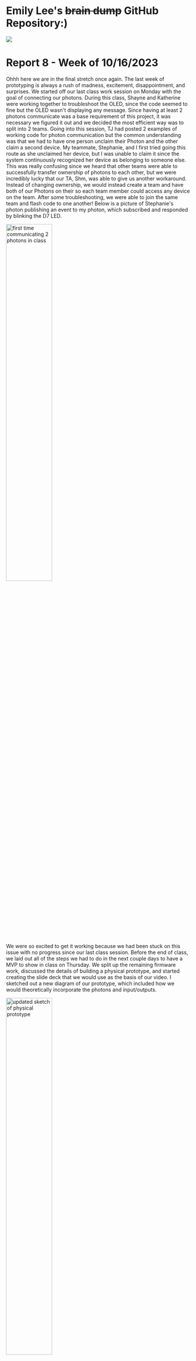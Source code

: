 # Emily Lee's ~~brain dump~~ GitHub Repository:)

![](https://github.com/Berkeley-MDes/tdf-fa23-emilee197/blob/main/photo/dogGif.gif)

# Report 8 - Week of 10/16/2023 #
Ohhh here we are in the final stretch once again. The last week of prototyping is always a rush of madness, excitement, disappointment, and surprises. We started off our last class work session on Monday with the goal of connecting our photons. During this class, Shayne and Katherine were working together to troubleshoot the OLED, since the code seemed to fine but the OLED wasn't displaying any message. Since having at least 2 photons communicate was a base requirement of this project, it was necessary we figured it out and we decided the most efficient way was to split into 2 teams. Going into this session, TJ had posted 2 examples of working code for photon communication but the common understanding was that we had to have one person unclaim their Photon and the other claim a second device. My teammate, Stephanie, and I first tried going this route as she unclaimed her device, but I was unable to claim it since the system continuously recognized her device as belonging to someone else. This was really confusing since we heard that other teams were able to successfully transfer ownership of photons to each other, but we were incredibly lucky that our TA, Shm, was able to give us another workaround. Instead of changing ownership, we would instead create a team and have both of our Photons on their so each team member could access any device on the team. After some troubleshooting, we were able to join the same team and flash code to one another! Below is a picture of Stephanie's photon publishing an event to my photon, which subscribed and responded by blinking the D7 LED. 

<img src="https://github.com/Berkeley-MDes/tdf-fa23-emilee197/blob/main/photo/cnnctPhoton.JPG" alt="first time communicating 2 photons in class" width="50%"> 

We were so excited to get it working because we had been stuck on this issue with no progress since our last class session. Before the end of class, we laid out all of the steps we had to do in the next couple days to have a MVP to show in class on Thursday. We split up the remaining firmware work, discussed the details of building a physical prototype, and started creating the slide deck that we would use as the basis of our video. I sketched out a new diagram of our prototype, which included how we would theoretically incorporate the photons and input/outputs. 

<img src="https://github.com/Berkeley-MDes/tdf-fa23-emilee197/blob/main/photo/prototypeSketch.jpg" alt="updated sketch of physical prototype" width="50%"> 

Going home, the next step for me was to figure out how to link the light dependent resistor (LDR) to trigger the vibration motor, which eventually would trigger a call to a second photon with the OLED. I had gotten each part to separately work before but I had never linked them together. That night, I worked on running my old code and hooking up the hardware for the LDR and servo setup that I had before. I realized that I did not do a good job with documentation or keeping track of my code iterations because it was so difficult replicating what I had working a week ago. I kept trying to flash my code but my servo wasn't behaving properly, and I kept assuming that the problem was in how I hooked it up. After two hours of playing around with different lines of code and replugging all of the wires, I realized that I had been running an old version of my code that had bugs in it. This was a really good lesson in learning how to better organize my code to ensure that I didn't waste unnecessary time and to take detailed notes on specific wiring setup. That night, my other two teammates met with Jeff online and were able to get the OLED working to display a message! On Tuesday, we met as a group in the evening to go over Jeff's feedback and specify a gameplan given any new progress. Since Shayne had a working OLED and I had the input code, we decided to meet later that night over Zoom to try and connect our photons. I started reorganizing and writing new code that incorporrated the LDR, vibration motor, and publish/subscribe functionalities, so I could test it during the meeting later that night. I was super excited to see that everything was working on my side, but the only thing I needed was to connect with another photon and see if the message was being delivered to second photon. During my meeting with Shayne, I walked her through how to add her photon to my existing team with Stephanie. We went through all of the basic steps of photon communication using TJ's code, before progressing on to try my new input code. I can't believe it worked! When I set off my LDR by putting a piece of paper over the resistor, the vibration motor went off and Shayne's photon's D7 LED went off! This was one of the biggest breakthroughs that we've had, and it felt so fulfilling to see that we were getting close to realizing our MVP. Unfortunately, we were unable to figure out how to flash from VS Code, which is where Shayne was able to get her OLED to work. As she works on troubleshooting that aspect, I am proud to say that we were able to end off Tuesday knowing that our digital ecosystem was finally coming together. 

<img src="https://github.com/Berkeley-MDes/tdf-fa23-emilee197/blob/main/photo/shayneCnnct.JPG" alt="Connecting photon w/ Shayne" width="50%"> 

We scheduled our last group meeting on Wednesday evening to assemble everything together and create the final physical prototype. Stephanie and Katherine worked to create the Adobe Illustrator file and laser cut the cat box in Jacobs Hall prior to our meeting. Walking into the meeting, my main goal was to connect my photon to Shayne's and have her OLED display a message in response to the LDR and vibration motor being triggered. I had the other half of our team focus on putting together the physical prototype and slides that would act as the basis of our video. 

<p>
    <img src="https://github.com/Berkeley-MDes/tdf-fa23-emilee197/blob/main/photo/lasercutCat.png" alt="AI file for laser cutting box" width="45%"> 
    <img src="https://github.com/Berkeley-MDes/tdf-fa23-emilee197/blob/main/photo/catBox.jpg" alt="assembled laser cut cat box" width="45%"> 
</p>

Shayne had previously worked with Jeff to get her OLED working but it still only ran on Visual Studio Code. We were told that any code that runs on VS code should cleanly transfer over to Particle's web IDE, but we quickly found out that wasn't the case. The issue still remained in getting her OLED code to work on the web IDE, which was necessary for us to flash code to publish and subscribe between photons. We were super lucky that Reina, a classmate of ours who also was using the OLED, showed us her working code on the web IDE to help us troubleshoot our issue. We cross-referenced the code and changed the parts that were causing an error to pop in the web IDE. Alas! This was the first time we got a message to display on the OLED from the web IDE! I ran a couple more trials flashing our photons, and was able to get it to properly trigger the OLED message from my photon's LDR. With the cat box finished assembling, the last step was to incorporate our photons and breadboards into the final prototype. I stuck my breadboard inside the box and quickly ran into a problem. The light intensity that I had set in my code (analog reading threshold of 200 and a minimum difference of 50) was too high, because the box itself was so dark inside. I originally had my analog readings continuously printing on the serial log but beause I had to unplug my microcontroller from my laptop and onto a portable battery, I didn't know what the analog readings were and had to engage in a continuous guess-and-check method by toggling my thresholds and flashing the code to test on my photon. When we put in the paper, the vibration motor wouldn't go off, but it would go off if I turned on and off my flashlight. This indicated to me that the code was still working but the difference in light intensity was too high. I eventually adjusted my minimum light intensity change to 15 to make it sensitive enough to trigger when a paper was inserted, but not to react when there was just movement outside the box's slot. Because the vibration from the motor is really small and cannot be felt from outside the box, we temporarily stuck the vibration motor outside so we could use it as visible feedback if the LDR was triggered. Since we were short on time, we just stuck the second photon and breadboard to the front of the box for the display. We took a short video demonstrating the final process below:

<video src="https://github.com/Berkeley-MDes/tdf-fa23-emilee197/assets/71106581/f9b7f8e3-1755-46cb-be96-1dcb05857994" controls="controls">
</video>

We ended the night by finishing filming a couple trials and dividing slides that we would record voiceovers for. After each of us recorded our sections, Stephanie would help us put together a 3 minute video to display in class. Although there were SO many points of frustration throughout this process, I am really proud of our team for pulling through and completing this project, especially given the fact that none of us had any prior experience with firmware and microcontrollers before. I am super excited to see everyone else's project in class on Thursday~

# Report 7 - Week of 10/09/2023 #
After receiving feedback from the instructors on our design specs, we felt much more comfortable moving forward with the prototyping phase. The biggest question was whather the continuous servo in our kit had enough torque to turn the shredder. But the first thing was prototyping and actually connecting the servo to our microcontroller. I used the example code for the photoresistor as the base code and began working off that. I found example code online for how to connect the Adafruit servo we had the the Photon2 microcontroller. When I was writing the code to attach the servo, I was confused as to which pin I could plug it into. I first plugged it into the A1 pin and ran the example code, but nothing was happening. By playing around with the different connections, I realized that the servo began responding when it was plugged into A2. This might have been because the servo had to be plugged into a pin that had PWM (pulse width modulation) because that is what the servo uses to set the speed and direction of rotation. After I was able to get the servo responding to the example code, I wanted to connect it with the photoresistor. Since our design requires the servo to be triggered by the drop in light when a paper is placed at the entrance of the shredder, we had to set a threshold as to when the servo would be triggered and to only run when it is triggered at first, and does not continue running when the light continues to be obscured. The amount of time it runs for or the number of loops the servo makes would be determined by how long it takes to shred an index card, which could easily be determined later on in the process, so it was overlooked for now with a placeholder integer. Once the servo was triggered, the code would run for a specified number of times before stopping, and allowing for light sensing again. The overall code can be seen below. 

<p>
    <img src="https://github.com/Berkeley-MDes/tdf-fa23-emilee197/blob/main/photo/ServoCode.png" alt="code for controlling servo and photoresistor" width="50%"> 
    <img src="https://github.com/Berkeley-MDes/tdf-fa23-emilee197/blob/main/photo/servoTest.JPG" alt="static image of testing servo" width="40%"> 
</p>


There's a bunch of different rotational servos out there, so I became really confused as to how to get the servo to turn smoothly in a 360 motion when I was looking through documentation from varying sources. At first, the servo would go over 360 each time so that each "loop" ended in a slightly different position. The servo would also continuously buzz afterwards, which could probably have been attributed to the fact that it's trying to start at a position that it didn't land in. I finally realized that the electronics glossary page that linked to the specific servo we had, included a short description that specified how "position 90 is stop", "position 180 is full speed forward", and "position 0 is full speed backwards". This was the final piece in allowing the servo to turn in a continuous motion for every loop. Below is a video clip of the full thing running when the photoresistor is triggered:
<video src="https://github.com/Berkeley-MDes/tdf-fa23-emilee197/assets/71106581/4ecfa46a-849a-4e97-89e0-fb60a49aa9b4" controls="controls">
</video>

On Monday, we were able to get individual feedback from the instructors during class. We were really lucky to have Shm come over to help us but even then, we realized that although we were able to prototype the basic servo to move in response to light, the action of actually controlling the shredder was going to be a whole other journey. We had 3 different design specialist recommend us different methods of going about it, from 3d printing and laser cutting gears to build a gear train, to buying a new DC motor to power and replace the servo. The second part of our project that was to connect a thermal printer to the cloud and retrieve/print messages from a data repository was a whole project in itself that we hadn't made progress on. It was at this point we realized we needed to pivot. That was a really hard pill to swallow in the moment because I had just come out of the weekend feeling victorious that we had made strides in prototyping towards our original idea, and now it felt like all that effort was going to be scrapped. But I knew holding onto an idea that was going to sink us in the long run would hurt us even more. We decided to meet up the next day (10/10) to go back to ideation and figure out a more feasible path. Although we were all feeling a bit discouraged, I am really proud of us for openly discussing our differing perspectives and ideas and compromising on a middle ground solution. The new plan was to scrap the shredder but keep the photoresistor. We could go back to our idea of an "emotional vending machine" that would sense when a piece of paper was at the entrance and just open to take it in. Afterwards, a message would be displayed on an OLED. The main challenges now were to just connect the two photons and figure out how to control the OLED from the microcontroller and access information from the cloud. Given the fact that we only had 1.5 weeks left, this felt like much more of a feasible challenge for us to take on. We divided what each person would work on prototyping and decided to check in after a day. My task was to work on getting an LED to turn on when triggered by the photoresistor, and to set up the vibration motor. I was able to get the photoresistor to trigger the LED, but I was really confused on how to set up the vibration motor. I searched for different documentation on how to set it up but was unable to find anything that matched with what parts I had in the kit. Below are some of the pictures of walkthroughs that I went through:

<p>
    <img src="https://github.com/Berkeley-MDes/tdf-fa23-emilee197/blob/main/photo/solderVibration.png" alt="documentation for soldering the vibration motor" width="40%"> 
    <img src="https://github.com/Berkeley-MDes/tdf-fa23-emilee197/blob/main/photo/vibrationDiagram.png" alt="documentation for circuit diagram" width="40%"> 
</p>

Most of them needed soldering, which I couldn't do at home so I decided to go find assistance the next day in the Makerspace. 

I was curious as to how vibration motors were being used in the industry today and was really inspired to find out that there was a [vibrating haptic suit](https://www.audiology.org/from-standing-on-speakers-to-haptic-suits-a-new-way-to-feel-the-vibrations/) being made to help deaf people experience live music in a new medium. The suit has 24 vibrating plates and a haptic DJ controls the vibrational patterns, which complement the soundscape. I love how this technology is being incorporated in inclusive methods to help people experience experiences in diverse ways.

![image](https://github.com/Berkeley-MDes/tdf-fa23-emilee197/assets/71106581/6d129939-54c9-4026-90f0-d7be1298a4ca)


# Report 6 - Week of 10/02/2023 #
It's the start to our new project! After submitting my top 3 choices, I went into class to discover that I was placed in the mental health group with Shayne, Stephanie, and Katherine. At first, I was a little letdown to realize that I got my last choice, but once we started brainstorming and entering the ideation phase, I quickly became energized by my group and the possibilities as to what we could create. We started off our class discussion by introducing ourselves and our backgrounds, and it was just our luck that none of us had a background with circuits or firmware. This was something really important for us to be transparent about right from the start, because our ideation should be realistic as to what our knowledge and skills can achieve through a short deadline. Because of the novelty of our backgrounds, we weren't quite sure of what we could build with the components in our kit because we didn't even know what capabilities each component had! As a result, we tabled our discussion and set another meeting for Sunday. Until then, we would individually do some more research and come up with a couple of ideas to bring to the Sunday meeting for review. The wiki page that our instructors had set up, describing each component, was a really helpful starting point. Based on TJ's advice, I tried to utilize ChatGPT for some brainstorming ideas to grasp a better idea of what each part could help us achieve. Below is a snippet of some of the answers that it had generated for me:

<img src="https://github.com/Berkeley-MDes/tdf-fa23-emilee197/blob/main/photo/ChatGPT.png" alt="ChatGPT ideas on mental health applications w/ microcontrollers" width="40%"> 


I also did extra research on what factors contribute most of student mental health and came upon a myriad of articles. Some discussed the importance of [light](https://www.ncbi.nlm.nih.gov/pmc/articles/PMC7916252/), but another paper emphasized the importance of having a [sense of community](https://www.tandfonline.com/doi/full/10.1080/07448481.2020.1865975?casa_token=lq5Py6YYFxEAAAAA%3A84INeKQifJzCkBnEyL3OtrQz9uokGZ0i3urNiVmHEjvwSOYyp4-WhD-woPkYiBLQOxWqTRsMgb8) in preventing severe mental health problems. With this, some of the ideas I brought to the group were:
1. An automated lamp that would adjust lighting based on the time of day (using the Adalogger FeatherWing) to ensure that students who were working all day, still received proper light sources to aligned with their circadian rhythm.
2. A time tracker to remind students to take breaks based on the work schedule they input into the FeatherWing.

Our group discussion on Sunday went surprisingly well, and I think the positive environment that everyone helped create really allowed everyone to explore new and creative avenues to tackle this problem. Not only did we discuss the pros and cons of each idea, but we worked in a group to discuss novel ideas as well. We agreed as a group that we wanted to create something that was playful, instead of something that was too serious. By incorporating in the motion servos, we wanted to create a cute product that could interact with students. Our final idea was to create an interactive, communcal trash can! When a student is feeling down, they can write down their thoughts on a piece of paper and put it into the trash can. When the trash can senses something has been put in, it will release another note from the bottom for the student to take. Other classmates can write positive and uplifting notes to place into the cartridge of the trash can at any time. These positive notes is what is released from the trashcan when a student deposits a "negative note". Our hope is that a small act of kindness and words or encouragement can help the student find a sense of community and support. If the student would like, she can give back to the community by writing another "positive note", and putting it back into the trash can cartridge. The inside compartments would look similar like this, in order to create 2 separate areas to hold different note types:

<p>
    <img src="https://github.com/Berkeley-MDes/tdf-fa23-emilee197/blob/main/photo/trashcan.jpeg" alt="ChatGPT ideas on mental health applications w/ microcontrollers" width="40%"> 
    <img src="https://github.com/Berkeley-MDes/tdf-fa23-emilee197/blob/main/photo/ideaSketch.jpeg" alt="research on using microcontrollers to improve healthcare systems" width="40%"> 
</p>

The next step was visualizing what each step would look like. As a team of 4, we decided to divide into 2 teams to go talk to different design specialists to get a diverse perspective of consultations. Katherine and I went into the Makerspace to consult with Cody on Wednesday by showing him our sketches and voicing our concerns. He advised us to immediately start with spiral prototyping, where we focused on creating the bare bones and a minimum viable product. He encourgaed us to place an order for the shredder and thermal printer, since those were givens. For the sensors, he recommended us to use the photoresistor to sense when a piece of paper was placed at the entry of the shredder. Since our last class gave us an opportunity to work with the photoresistor, Katherine and I decided to try and rerun the code to get us more familiar with its functionalities. We plan on placing the photoresistor at the bottom of the shredder and have it detect light change based on whether a piece of paper was placed at the entrance or not, so we tried to simulate this by creating the walls of the shredder with our hands and looking at the difference in analog outputs. 

<p>
    <img src="https://github.com/Berkeley-MDes/tdf-fa23-emilee197/blob/main/photo/testLight.JPG" alt="simulating paper shredder with hands" width="40%"> 
    <img src="https://github.com/Berkeley-MDes/tdf-fa23-emilee197/blob/main/photo/analogReader.JPG" alt="analog readings from photoresistor" width="40%"> 
</p>

Our project encourages us to discover the capabilities of microcontrollers and how it interacts with different components to create an integrated ecosystem. I was curious as to what the development and innovation of microcontrollers looked like today, so I began doing some research was stunned to discover that the new trend is to begin implementing machine learning and deep learning onto these microcontrollers! [Microchip](https://www.hackster.io/news/microchip-launches-the-mplab-machine-learning-development-suite-for-8-16-32-bit-mcus-and-mpus-7d3b7118bc54) just launched a new software package, the MPLAB Machine Learning Suite, to integrate into their microcontrollers. This is supposed to help make the products more efficient and secure than when systems rely on cloud communication. The workflow will also allow developers to build things from ground up, as this package builds on previous additions such as Tensorflow's neural networks.

<img src="https://github.com/Berkeley-MDes/tdf-fa23-emilee197/blob/main/photo/Microchip.jpeg" alt="ChatGPT ideas on mental health applications w/ microcontrollers" width="50%"> 


# Report 5 - Week of 09/25/2023 #
Small victories should still be celebrated:) Even though we didn't have any big tasks due this week, I am glad I was able to get my Photon2 smoothly set up and connected to the IOT wifi network by the time I walked into class on Thursday, so that I could proceed with all of the other class activities we had planned. This was my first time working with a breadboard, LEDs, and resistors with my microcontroller, so it was fun trying to follow along our instructors' Github guide to try and piece components together. Since there's so many different pictures and minute details to the microcontroller, I had trouble at first connecting the wires to the right holes, which caused my circuit to run correctly. I was really lucky that my classmate Charon helped me make sure I was connecting to ground so that the current could successfully run through. With her help, I was able to successfully blink the internal and external LEDs. Incorporating the light dependent resistor (LDR) was a little more difficult because I couldn't figure out how to get my serial log to display any data, but after playing around with the analogRead() code and reflashing my code, I was able to understand how the output changed depending on the light source differences.

<p float="left">
    <img src="https://github.com/Berkeley-MDes/tdf-fa23-emilee197/blob/main/photo/classPhoton2.JPG" alt="research on using microcontrollers to improve healthcare systems" width="40%"> 
  <img src="https://github.com/Berkeley-MDes/tdf-fa23-emilee197/blob/main/photo/classPhoton.JPG" alt="Research on Gaming with microcontrollers" width="40%" />
</p>

I could totally see this being incorporated into a home system that turns on lights automatically once the sun has gone down. By sensing the amount of light in the house, we can program the microcontroller to turn on the house's lights once the average light levels of the house have fallen beneath a certain threshold. For future speculations, I know we already have areas that default to no lights and only turn them on once motion is detected. This is really important for energy conservation since electricity shouldn't be wasted when it is unneeded. To take this one step further, it would be interesting to see whether within a large space (i.e. a library) with multiple lighting components, if one light senses that another is open, it will automatically dim a little to help conserve energy of the overall system. If it is the only light source in the area, then it will run at full capacity. 

Our last assignment was to choose 3 topics that we are most interested in after our last ideation session on Monday. I first wrote down 5 ideas that piqued my interest, and followed up by doing some research into each one. Because I still don't quite understand what possibilities are open with microcontrollers and wifi networking systems, I searched through existing papers about work in relevant areas, which can seen below. This actually really helped me narrow down my choices. I initially was really interested in ideas surrounding visualizing carbon footprint, whether it was food or just lifestyle, but I realized that this didn't truly use the power of the microcontrollers powers of sensing and relaying live-data to create an immediate response. With this, I was able to narrow down to my final 3 choices which were exploring mental health, creating interactive social games for Alzheimer and Dementia Patiens, and Smart Pill Reminders.

<p float="left">
  <img src="https://github.com/Berkeley-MDes/tdf-fa23-emilee197/blob/main/photo/IOTGaming.png" alt="Research on Gaming with microcontrollers" width="33%" />
  <img src="https://github.com/Berkeley-MDes/tdf-fa23-emilee197/blob/main/photo/IOTHealthcare.png" alt="research on using microcontrollers to improve healthcare systems" width="33%"> 
  <img src="https://github.com/Berkeley-MDes/tdf-fa23-emilee197/blob/main/photo/IOTGreenTech.png" alt="Research on increasing sustainability with microcontrollers" width="33%"> 

</p>

# Report 4 - Week of 09/18/2023 #
It's electronics week! Our first assignment was to set up our Particle microcontroller, which required us to register our device and connect it to our house WiFi. Playing around with all of the components in our box, it felt like I was a kid opening up a Christmas present... except I had no idea what I was looking at. It was fun being able to match each component to the hardware glossary that was recommended for us to read and get a brief understanding of what each part contributed to the sustem. During the set up process, the one part I had a problem one was finding an antenna. The instructions tell us to connect the microcontroller to our laptop and also the antenna, but I could not find what this was. Turns out, I didn't need the part to actually connect to my laptop. Moving onto the next step, I was tasked to extract my device's MAC address. 

<p align="center">
  <img src="https://github.com/Berkeley-MDes/tdf-fa23-emilee197/blob/main/photo/ParticleAddress.png" alt="second iteration sketch" width="50%" />
</p>

I followed the directions to flash the code and open up the USB serial debug log, but my MAC address still didn't appear. I kept trying to debug it and started looking at different ways to identify my MAC address, but it finally worked when I clicked on "Copy This App" and ran the code from there. This is shown in the image below on the right, where a bright green square conceals my actual address for privacy issues, and the failed attempts were captured in the image on the left. For some reason, the code wasn't connecting to Serial when I ran the code directly from the original App. After saving my MAC address, I registered my MAC to the Berkeley IoT Wi-fi from home, which, fortunately, proceeded smoothly. 

<p float="left">
  <img src="https://github.com/Berkeley-MDes/tdf-fa23-emilee197/blob/main/photo/failLog.png" alt="second iteration sketch" width="45%" />
  <img src="https://github.com/Berkeley-MDes/tdf-fa23-emilee197/blob/main/photo/successLog.png" alt="second iteration sketch" width="45%" />
</p>

I brought my Photon2 to school on Wednesday since step 5 required us to be connected to school wifi. On campus, I was able to navigate to the section in Particle's documentation on configuring wifi to connect to Berkeley IOT and enter my newly acquired password. Below are screenshots of the process and the finally successful state!
<p float="left">
  <img src="https://github.com/Berkeley-MDes/tdf-fa23-emilee197/blob/main/photo/ConfigureWifi.png" alt="Configuring to Berkeley IOT" width="45%" />
  <img src="https://github.com/Berkeley-MDes/tdf-fa23-emilee197/blob/main/photo/CompleteWifi.png" alt="Successfully connected Photon2 to school wifi" width="45%"> 
</p>

I am excited to start the next portion where we'll start writing and running code on our microcontrollers! I took a brief workshop with Chris for an introduction to Arduino, but aside from that, this is my first time ever working with circuits and firmware. Doing a little bit of reseach, I found out that our Photon2 can be the backbone to amazing integrated systems such as smart home devices or smart city planning. [This person even made his own smart irrigation system](https://medium.com/@cunhafh/iot-home-irrigation-system-using-losant-and-particle-photon-130df98ce386) with his Photon2 so he could water his plants from anywhere in the world! What makes the Photon2 really cool is that is is accessible through a web IDE, so that allows us to work and run its code from anywhere. 

# Report 3 - Week of 09/11/2023 #
It's the last stretch of project 1! With the final deliverables of our project finalized, this week has been a big mental battle in just determining how ambitious I want to take this project and understanding what my limits are, in consideration of very tight time constraints. I wanted to challenge myself to create a completely novel design because I was inspired by the work of my other classmates and the demos our faculty mentors had walked us through. Since I actually don't have a phone stand, I wanted to still create a phone stand for personal use but one that a couple new requirements:
- fit my aesthetic (I love simple, yet cute designs!)
- simultaneously allow for charging since I am often on video call, which kills my battery quickly
- can fit my air pod case since I sometimes misplace it after removing the actual air pods for use

On Friday, I began the ideation process. In Asia, it is really popular to have animals model the design of many practical objects. Phone stands are one of them, and I remember seeing adorable ones being sold in stores when I traveled back to Taiwan over the summer. Right before the pandemic happened, I traveled to Japan for the first time and had the opportunity to see the beautiful shrines in Kyoto. One memorable thing was how reverant foxes were considered at these temples as a symbol of luck and protection. Thus, I wanted to combine these ideas to create a fox-shaped phone stand. Below are sketches of a couple ideas I played around with. I am also new to sketching, so these took over 4 hours as I struggled to figure out how to incorporate perspective correctly to convey the ideas I had. 

<p float="left">
  <img src="https://github.com/Berkeley-MDes/tdf-fa23-emilee197/blob/main/photo/sketch1.jpg" alt="1st sketch of first iteration" width="40%" />
  <img src="https://github.com/Berkeley-MDes/tdf-fa23-emilee197/blob/main/photo/sketch2.jpg" alt="2nd sketch of ideation" width="40%" /> 
</p>

The design of the fox remains the same in both designs, with the peak of the nose acting as the point of contact with the phone to keep it held at certain height, and the gap between the head and tail creating the container for the air pods. The main decision came down to how the base should be designed, since it had to be elevated to allow for the phone to charge and the wire to not snap. I wanted to challenge myself to laser cut the design so I had to plan ahead on what was practical to create through this methodology. Sketch #1 on the left incorporated a simple easel design to create height, which would be easy to implement as a simple piece to cut out and insert into the main base. Sketch #2 on the right utilized a thicker base box on the bottom to create the height needed to allow for phone charging with the wire. I liked the orientation of the foxes more in Sketch #2, but I didn't like how clunky the entire design looked. Sketch #1 was more feasible but I didn't like how the foxes leaned back and the overall designed also seemed a bit crude. 

I presented the sketches to my dad over the weekend to get his thoughts, and he gave me a great idea to find a compromise between the two sketches. Instead of creating a whole base, I could instead just create two "legs" to elevate the platform and lock them into the platform with inserts to increase stability of the entire structure if it was lifted. Below was a rough sketch of the new idea:

<img src="https://github.com/Berkeley-MDes/tdf-fa23-emilee197/blob/main/photo/sketch3.jpg" alt="3rd sketch of first iteration" width="40%" />

I liked this iteration a lot more than the first two, but I still think the overall look didn't fit the aesthetic I was going for; I wasn't satisfying my first requirement and wanted a redesign. I kept thinking of different ways to remove unnecessary pieces to the stand and eventually turned to exploring different orientations of the fox itself. By positioning the foxes legs further and acting as the stand for the phone, I could keep using the nose as the point of stabilizing the phone angle and remove a separate base all together. Below is the sketch of my final idea:

<img src="https://github.com/Berkeley-MDes/tdf-fa23-emilee197/blob/main/photo/iteration_v2.jpg" alt="second iteration sketch" width="40%" />

I loved the simplicity of this design a lot more and could picture how the pieces could come together through laser cutting. Now the challenge lied in getting this modeled in Rhino and ensuring the dimensions lined up to that of my phone. I went into the Makerspace to get Cody's opinions and advice on how to approach this problem, since I didn't even know how to start modeling this. He gave me a direction to work with, which I noted down in purple in the sketch above.

The next step was figuring out the exact dimensions between different components to ensure the phone stand was actually functional and responsive to the dimensions of my phone. In this process, I tested and measured the optimal angle (70 degrees) for my phone to be leaning at during video calls. I also measured the height at which the phone needed to be supported by the nose of the fox to ensure it wasn't too low, where the phone would be likely to flip back. Using the angle and length, I calculated the distance needed between the fox's legs and nose. For the air pod case portion, the box not only needed to have dimensions that fit the airpod case but also required me to calculate the slots in the fox for these pieces to go through. One problem that I encountered was accounting for the width of the material itself. All my previous dimensions purely focused on the internal area or volume but didn't account for the width of the plywood the stand would actually be built with. Using the scrap wood in the Makerspace, I used calipers to take 7 measurements of the plywood and calculated the average thickness (~0.22 inches). I added this measurement onto certain sides of the box (as indicated in purple ink in the sketch below) so that the box pieces would be long enough to have inserts that fit into the slots of the fox.  
<p float="left">
  <img src="https://github.com/Berkeley-MDes/tdf-fa23-emilee197/blob/main/photo/dimensions.jpg" alt="second iteration sketch" width="40%" />
  <img src="https://github.com/Berkeley-MDes/tdf-fa23-emilee197/blob/main/photo/dimensions2.jpg" alt="second iteration sketch" width="40%" />
</p>

I originally wanted to do raster engraving on the front of the fox to give it a more elegant design but in order to do that, I would need the inserts to only go through half the fox and not pierce through the other side. I realized that this wouldn’t be possible, unless I just did a really deep rastering to act as the slots, but I was apprehensive of how this would turn out. Therefore, I just decided to go with the original idea of cutting out the slots all the way through the fox platforms. 
The next step was the most difficult, which was actually modeling the fox into Rhino. This was a really laborious process, where I struggled with different techniques, such as slowly drawing polylines from points to eventually using interpCrv to draw faster curves. Cody provided me with a lot of guidance on how to underlay a picture and use it to model the curves off of. After drawing the fox, I extruded it to a width that was equal to the length of the plywood. I modeled a phone based on my iphone13 mini’s dimensions to mimic what the stand should look like during use. After I finished modeling it in Rhino, I had to create the 2D laser cutting prints. I have seen an Unroll command in Rhino but I was suggested against using it since my shape wasn’t super complex. Instead, I just manually compressed each object back to a 2D shape and laid them out on an axis, which can all be seen in the image below. 

<img src="https://github.com/Berkeley-MDes/tdf-fa23-emilee197/blob/main/photo/rhino3Dprint.png" alt="rhino 3d model" width="40%" />


The last step was exporting it into Adobe Illustrator and changing the line widths and colors to the correct settings. Unfortunately, it was here when I came upon a very odd realization: my fox was almost 18 inches long. This was likely the biggest phone stand to ever exist. It wasn’t a scaling issue since the inserts in the fox still matched the dimensions of the air pod case it was holding, so it didn’t logically make sense to me since the entire fox didn’t look that big in comparison to the phone in the rhino rendering. I had to go back into Rhino and start remorphing the points of the fox to become smaller, while still maintaining the angle the phone would be leaning at and the distance between the fox’s legs and nose. I was finally able to get it to around 11 inches, which was the minimal dimensions that would still allow me enough space to cut out the box inserts. I finally moved it back to Illustrator and imported it onto the computers to laser cut. Here, I also encountered some issues setting up the right settings to properly cut through. Even though my test cut went smoothly, my first full cut failed to cut through all the way. Even with an exacto knife, I was unable to cut it out. I tried laser cutting a second time on a new part of the wood, but I had the same issue, despite changing the settings to increase the power and lower the speed. Only certain pieces, such as the inserts and the parts of the foxes that were closer to the edges, came out cleanly. I was advised to try laser cutting in the same position a second time, but it only burned my piece more and failed to go all the way through. Eventually, I ended up taking an hour to slowly cut out the pieces, which explains why there is a lot of wood splintering on the back of the foxes. 

<p float="left">
  <img src="https://github.com/Berkeley-MDes/tdf-fa23-emilee197/blob/main/photo/lasercut1.JPG" alt="second iteration sketch" width="40%" />
  <img src="https://github.com/Berkeley-MDes/tdf-fa23-emilee197/blob/main/photo/finalFront.jpeg" alt="second iteration sketch" width="40%" />
</p>
<img src="https://github.com/Berkeley-MDes/tdf-fa23-emilee197/blob/main/photo/finalSide.jpeg" alt="second iteration sketch" width="60%" />


Overall, this project really challenged me with working with tools and understanding them to a degree high enough to manipulate them in a collaborative fashion. Rhino, Adobe Illustrator, and laser cutting all surprised me with new problems that I didn’t encounter before but pushed me to really ask questions from my peers and design specialists for further help. I tried to transfer my Rhino designs into Grasshopper but because this was new to me as well, I ran out of time trying to figure out how to convert the drawings into a bRep in Grasshopper where I was hoping to change the parameters and have them respond in Rhino. The picture on the bottom left is an image of the start of my Grasshopper file where I tried importing each piece of the stand separately. Ideally, I would have loved to be able to model my phone in Grasshopper, as well as the fox so I could see what would happen if I could change the distance between the fox’s nose and legs, or the entire size of the fox itself. However, I am glad that I was at least able to play with the parameters within Grasshopper using the original files the instructors gave us to fit the specific dimensions of my phone, as shown in the bottom right image. Since this was the triceratops level requirements, satisfying this was a huge motivation for me to try to push my boundaries in what I could design. 

<p float="left">
  <img src="https://github.com/Berkeley-MDes/tdf-fa23-emilee197/blob/main/photo/foxInGrasshopper.png" alt="first try to parametrize rhino objects in grasshopper" width="45%" />
  <img src="https://github.com/Berkeley-MDes/tdf-fa23-emilee197/blob/main/photo/GrasshopperControl.png" alt="second iteration sketch" width="45%" />
</p>


Next time, I would love to learn how to import or even build my figure directly from Grasshopper to enable the parameter functionalities. I also wish my designs had cut out more cleanly on the laser cutters, but I am still proud of my final product and the fact that I was able to create a novel design from scratch when I came in with zero background experience with these tools. Feel free to check out the video presentation of my project [here](https://www.youtube.com/watch?v=ImFG2MZH6ZM)! 

Given the technologies we were working with for this project, I was really amazed to see in the news that, Relativity Space, the aerospace company racing SpaceX to Mars, is a 3D printing company. It is bringing back the A-2 test stand they developed decades ago to add new infrastructure of its reusable 3D-printed rocket. The current configurations are enabling it to withstand up to 3.3 million pounds of thrust. It is amazing what 3D printing is capable of now and what it is allowing us todo. Using these printed reusable rockets can help reduce vehicle complexity, cost, and time to market for humans to utilize. If you're interested, feel free to read more about [this article here](https://www.engineering.com/story/move-over-spacex-relativity-space-now-the-largest-commercial-presence-at-nasa-stennis)!

![relativity space](https://www.assemblymag.com/ext/resources/Issues/2022/mar/aero/asb0322aerospace1.jpg?height=635&t=1647452186&width=1200)

# Report 2 - Week of 09/04/2023 #
This week's assignment to reiterate on our previous designs turned out to be a lot more difficult than before. The last week's assignment was more centered along technical understanding, in which all I had to do was watch tutorials and experimenting on the software itself. This week's requires more reflection and ideation on how to improve upon last week's design. The avenues as to which we could do this were so broad that I struggled with settling down how I wanted to proceed. The first idea I had was to completely engage in a novel redesign of the phone stand.

Every ideation always starts off with research, so I returned to the slide deck to review background details and user needs. I conducted further research to understand the problem space. For example, I looked into video shooting equipment and set-up to understand what regular YouTubers like to use in order to create a smooth video shooting experience. A [New York Times article](https://www.nytimes.com/2018/04/17/smarter-living/beginners-guide-phone-video.html) I stumbled upon summarized a couple pointers:
- Lighting (natural lighting or use external lights)
- Point of view (how is camera being angled? Use a tripod?)
- Improving audio (i.e. including USB mics)

![VideoMic](https://images.ctfassets.net/j7pfe8y48ry3/1fq7ryhVTeSGSyikgGcUKk/5f522ba878d5b35b5e9ada1cca26cfab/Screen_Shot_2018-06-18_at_5.11.21_PM.png)
![VideoLight](https://uploads-ssl.webflow.com/61005d24feea1014e5ad8d50/6265da095a148b649e1a1639_pexels-rodnae-productions-8370329.jpg.jpg)

I also watched a couple different knitting and crocheting videos on Youtube to observe what some of the standard practices in this domain are. One important thing that I extracted from this research process was that these video creators always include some, if not majority, of screen time on the actual hands and knitting pattern itself. This indicates that it is important for the video to not only capture the user's upper body but also provide an avenue to lower the orientation to focus on the pattern. 

By identifying different foundational needs of the user, I began sketching different ideas of prototypes to explore. The two sketches on the top of the page were just exploring different ways for the actual stand to be built. The bottom two sketches began experimenting with what focus areas the phone needs to capture. The sketch on the very bottom reflects the new user need for the phone holder height and orientation to be adjustable in order to account for different shooting angles. 
<p align="center">
  <img width="400" alt="Phone Stand Sketches of Different Prototypes" src="./photo/brain scribbles-3.jpg">
</p>

After sketching, I was unsure of how to proceed from the ideation point because I struggled with identifying how I could technically and concretely make these sketches into fruition. Because my background never touched most areas of engineering, I did not know what different methods or materials I could use to join certain parts or enable certain functionalities (i.e. adjustability, joints, etc). I hope to take the next week to explore different options that I can reimagine these designs with and do my best to redesign these within Grasshopper and Rhino. It was also really helpful to watch the video TJ filmed for us ("Cell Phone Stand Design, Evaluation, and Publication) to see a full workflow of a model's redesign.

This week, I also saw on Yahoo News (yes, not the most reliable but interesting nevertheless) that talked about how Steakholder Foods launched a new 3D modeling software for clients to use, hinting at a new era of 3d modeling customization! Steakholder Foods is a leader in 3D bio-printing technology that focuses on creating cellular agriculture meat products. It just announced the launch of its Light CAD Editor that offers a user-friendly interface that was designed to smoothly integrate with Steaholder Foods' fusion printers. This allows for clients to create, test, and reiterate 3D models for their bioprinters without other CAD training. This is a really interesting direction for 3D modeling in a completely different field that we normally see by allowing users to more closely mimic new food substances to other natural foods in helping us find new sustainable food production alternatives and addressing global food security. You can find the original press release [here](https://steakholderfoods.com/steakholder-foods-launches-3d-modeling-software-for-use-by-clients-ushering-in-a-new-era-of-3d-model-customization/)!

![Steakholder Foods 3D Modeling Software](https://steakholderfoods.com/wp-content/uploads/2023/09/screen-copy.webp)

# Report 1 - Week of 08/21/2023 #
We started off the semester running with our first project that primarily uses Rhino and Grasshopper. This was not only my first time using Rhino/Grasshopper but my first time ever using a 3D modeling software! Watching the demos was quite intimidating as everything from the basic interface to the complex code base seemed incomprehensible. I started off by watching Kyle's videos, which were incredibly detailed but because of my novelty to this domain, remained still too advanced. After struggling through the three videos, I scaled back my ego to start from the beginning...like the very basics. The Rhino introduction videos on how to even pan, zoom, and switch orientations was much more digestable and gave me hope that I could begin to tackle this software. 

I scheduled to print my phone stand on Monday morning so I had to have my file ready by Sunday night. Because of the time rush, I wasn't able to figure out how to change parameters in time through Rhino yet, so I ended up just making different customizations such as rounding of pieces and a "Mdes '24" raster. You can see them in the final photos below! I'm glad I did a test cut first with a little square because it didn't cut out at first, but after decreasing the speed to increase the power, the final pieces cut out perfectly by the second cut!


<p float="left">
  <img src="https://github.com/Berkeley-MDes/tdf-fa23-emilee197/blob/main/IMG_8654.jpg" width="33%" />
  <img src="https://github.com/Berkeley-MDes/tdf-fa23-emilee197/blob/main/IMG_8657.jpg" width="33%" /> 
  <img src="./weekly-reports/laser_cut_phone.jpg" width="33%" />
</p>

<!--
<img width="200" alt="Cool Phone Stand made of rocks" src="https://github.com/Berkeley-MDes/tdf-fa23-emilee197/blob/main/IMG_8654.jpg">
<img width="200" alt="Cool Phone Stand made of rocks" src="https://github.com/Berkeley-MDes/tdf-fa23-emilee197/blob/main/IMG_8657.jpg">
<img width="200" alt="Cool Phone Stand made of rocks" src="./weekly-reports/laser_cut_phone.jpg">
-->

Our class on Monday 8/28 was really helpful in understanding how to navigate some of the Rhino and Grasshopper files together. I was finally able to set my own parameters in Grasshopper and see them reflected in Rhino! This class helped to address one of the biggest problems I had over the weekend, which was understanding which files to open simultaneously in Grasshopper and Rhino to have the correct objects display.

<img src="RhinoGrasshopperParam.png" width="75%">

I have an iphone 13 mini, which has dimensions of 131.5 x 64.2 x 7.7 mm. I tried adjusting the parameters in grasshopper to reflect my own phone, but the first time I tried this, the programs crashed my laptop. The second time however, it worked, which is seen in the picture below in the lower right context box. I found it hard to adjust the slider bars to the exact measurements, so I ended up just finding the components in Grasshopper and manually typing in the exact measurements.

<img src="./photo/ParameterChange.png" width="75%" />

The following day on 8/30, I went into the Makerspace to work with my peers and ask for advice from the design specialists. This was definitely one of the most rewarding work sessions, just gathering insight from the specialist and knowledge sharing with my other classmates. Even through my other peers' processes, I was able to learn a lot. For example, when people laser cut using different material, such as acrylic, the width of the inserts had to be changed or else the pieces would be too loose! I was able to learn how to group together things to help organize parameters and write Python scripts in Grasshopper to create new objects or functions. I was even able to deactivate select functions that were not critical to help accelerate the loading process, which ended up helping my program run a lot faster and mitigate future program crashes. I even learned from Cody about the extents to which you could push Rhino and Grasshopper when you get comfortable with it. With his architecture background, he's been the primary engineer on projects designing stadiums and stations! With this, I feel like 3D software will continue to advance at a fast pace to enable even greater capabilities by incorporating VR and AR technologies. I heard about Gravity Sketch for the first time in one of my classes this week, and I think this is a prominent example of what direction 3D modeling software will continue growing in.

<p float="left">
  <img src="./photo/GrasshopperGrouping.png" width="40%"/> 
  <img src="./photo/RhinoGrasshopperPython.png" width="40%"/>
</p>

After all the adjustments, I finally learned how to bake from Grasshopper, to Rhino, and finally to Adobe Illustrator! This was the final Adobe Illustrator file of my 2D phone stand, which includes personalized dimensions to my iPhone 13 mini, as well as customized engravings on the bottom and back panels.

<img src="./photo/FinalAI.png" width=50%>

Overall, I thought this project was pretty challenging but pushed me to work closely with my peers and instructors/design specialists. Starting off with such a novel software that requires us to also integrate our newly acquired skills in laser cutting really pushed us to interact with a wide range of software and hardware. I think AI would have been most useful in grouping together functions in Grasshopper and creating quick summaries as to what the main purpose of each function does since is are patterns as to what components often go together in the software. This would have helped a lot when we opened the files to try to understand and change parameters, by obtaining a broader understanding of what each part was responsible for. AI could have also helped with generating more specific instructions when adjusting settings on the laser cutters. I saw that many people had to often do multiple test cuts to find the perfect power and speed to set the machines, and unfortunately ended up wasting a lot of material. If the AI system could be trained on inputs of varying material depths and types, it should be able to return a close estimate of what settings the laser cutter should be set to, in order to minimize charring or undercutting of the material. 
